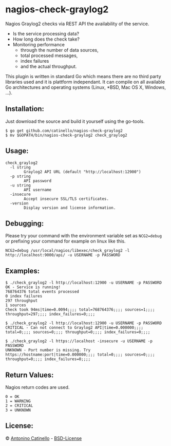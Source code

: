 nagios-check-graylog2
===

Nagios Graylog2 checks via REST API the availability of the service. 

- Is the service processing data?
- How long does the check take?
- Monitoring performance
  - through the number of data sources,
  - total processed messages, 
  - index failures
  - and the actual throughput.

This plugin is written in standard Go which means there are no third party libraries used and it is plattform independant. It can compile on all available Go architectures and operating systems (Linux, *BSD, Mac OS X, Windows, ...).

## Installation: 

Just download the source and build it yourself using the go-tools.

    $ go get github.com/catinello/nagios-check-graylog2
    $ mv $GOPATH/bin/nagios-check-graylog2 check_graylog2

## Usage:

    check_graylog2
      -l string
            Graylog2 API URL (default "http://localhost:12900")
      -p string
            API password
      -u string
            API username
      -insecure
            Accept insecure SSL/TLS certificates.
      -version
            Display version and license information.

## Debugging:

Please try your command with the environment variable set as `NCG2=debug` or prefixing your command for example on linux like this.

    NCG2=debug /usr/local/nagios/libexec/check_graylog2 -l http://localhost:9000/api/ -u USERNAME -p PASSWORD

## Examples:

    $ ./check_graylog2 -l http://localhost:12900 -u USERNAME -p PASSWORD
    OK - Service is running!
    768764376 total events processed
    0 index failures
    297 throughput
    1 sources
    Check took 94ms|time=0.0094;;;; total=768764376;;;; sources=1;;;; throughput=297;;;; index_failures=0;;;;

    $ ./check_graylog2 -l http://localhost:12900 -u USERNAME -p PASSWORD
    CRITICAL - Can not connect to Graylog2 API|time=0.000000;;;; total=0;;;; sources=0;;;; throughput=0;;;; index_failures=0;;;;

    $ ./check_graylog2 -l https://localhost -insecure -u USERNAME -p PASSWORD
    UNKNOWN - Port number is missing. Try https://hostname:port|time=0.000000;;;; total=0;;;; sources=0;;;; throughput=0;;;; index_failures=0;;;;

## Return Values:

Nagios return codes are used.

    0 = OK
    1 = WARNING
    2 = CRITICAL
    3 = UNKNOWN

## License:

&copy; [Antonino Catinello][HOME] - [BSD-License][BSD]

[BSD]:https://github.com/catinello/nagios-check-graylog2/blob/master/LICENSE
[HOME]:https://antonino.catinello.eu

